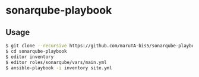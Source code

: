 # sonarqube-playbook

## Usage
```bash
$ git clone --recursive https://github.com/maruTA-bis5/sonarqube-playbook.git
$ cd sonarqube-playbook
$ editor inventory
$ editor roles/sonarqube/vars/main.yml
$ ansible-playbook -i inventory site.yml
```
